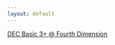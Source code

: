 ```yaml
---
layout: default
---
```

[DEC Basic 3+ @ Fourth Dimension](/assignments/Fourth%20Dimension.html)<br>
